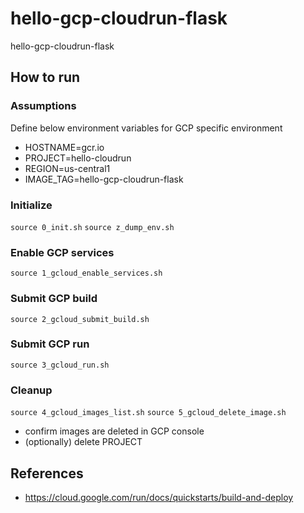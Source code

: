 # hello-gcp-cloudrun-flask
hello-gcp-cloudrun-flask

## How to run

### Assumptions
Define below environment variables for GCP specific environment
- HOSTNAME=gcr.io
- PROJECT=hello-cloudrun
- REGION=us-central1
- IMAGE_TAG=hello-gcp-cloudrun-flask

### Initialize
`source 0_init.sh`
`source z_dump_env.sh`

### Enable GCP services
`source 1_gcloud_enable_services.sh`

### Submit GCP build
`source 2_gcloud_submit_build.sh`

### Submit GCP run
`source 3_gcloud_run.sh`

### Cleanup
`source 4_gcloud_images_list.sh`
`source 5_gcloud_delete_image.sh`
- confirm images are deleted in GCP console
- (optionally) delete PROJECT

## References
- https://cloud.google.com/run/docs/quickstarts/build-and-deploy